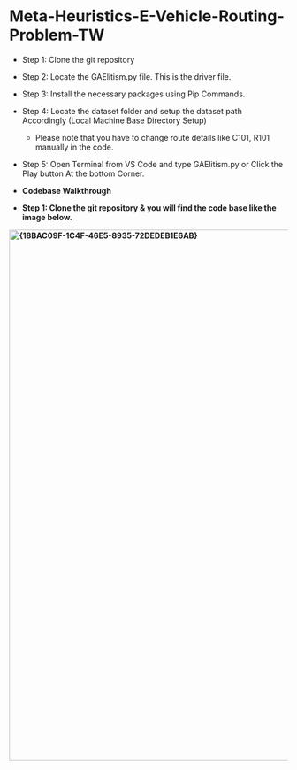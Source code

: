 # Meta-Heuristics-E-Vehicle-Routing-Problem-TW
- Step 1: Clone the git repository
- Step 2: Locate the GAElitism.py file. This is the driver file.
- Step 3: Install the necessary packages using Pip Commands.
- Step 4: Locate the dataset folder and setup the dataset path Accordingly (Local Machine Base Directory Setup) 
  - Please note that you have to change route details like C101, R101 manually in the code.
- Step 5: Open Terminal from VS Code and type GAElitism.py or Click the Play button At the bottom Corner.


- <strong> Codebase Walkthrough <strong>
- Step 1: Clone the git repository & you will find the code base like the image below.
<img width="960" alt="{18BAC09F-1C4F-46E5-8935-72DEDEB1E6AB}" src="https://github.com/user-attachments/assets/a54afdca-6d2c-4b88-852d-09f0dbfb1840" />

